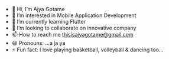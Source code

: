 - 👋 Hi, I’m Ajya Gotame
- 👀 I’m interested in Mobile Application Development
- 🌱 I’m currently learning Flutter
- 💞️ I’m looking to collaborate on innovative company
- 📫 How to reach me thisisajyagotame@gmail.com
- 😄 Pronouns: ...a ja ya
- ⚡ Fun fact: I love playing basketball, volleyball & dancing too...

<!---
ajya111/ajya111 is a ✨ special ✨ repository because its `README.md` (this file) appears on your GitHub profile.
You can click the Preview link to take a look at your changes.
--->
